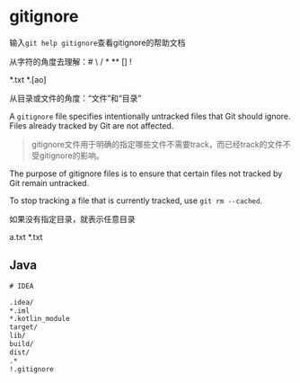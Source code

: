 # gitignore

输入`git help gitignore`查看gitignore的帮助文档


从字符的角度去理解：#   \    /  *  **  []  ! 

*.txt
*.[ao]

从目录或文件的角度：“文件”和“目录”


A `gitignore` file specifies intentionally untracked files that Git should ignore. Files already tracked by Git are not affected.

> gitignore文件用于明确的指定哪些文件不需要track，而已经track的文件不受gitignore的影响。


The purpose of gitignore files is to ensure that certain files not tracked by Git remain untracked.

To stop tracking a file that is currently tracked, use `git rm --cached`.

如果没有指定目录，就表示任意目录

a.txt
*.txt

## Java

```txt
# IDEA

.idea/
*.iml
*.kotlin_module
target/
lib/
build/
dist/
.*
!.gitignore
```
